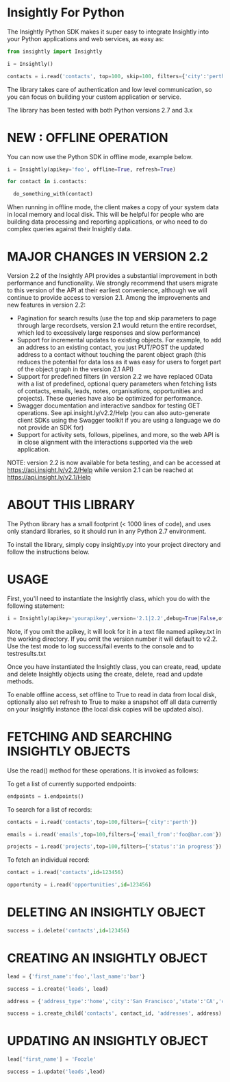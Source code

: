 Insightly For Python
======

The Insightly Python SDK makes it super easy to integrate Insightly into your Python applications and web services, as easy as:

```python
from insightly import Insightly

i = Insightly()

contacts = i.read('contacts', top=100, skip=100, filters={'city':'perth'})
```

The library takes care of authentication and low level communication, so you can focus on building your custom application or service.

The library has been tested with both Python versions 2.7 and 3.x

NEW : OFFLINE OPERATION
===============================

You can now use the Python SDK in offline mode, example below.

```python
i = Insightly(apikey='foo', offline=True, refresh=True)

for contact in i.contacts:

  do_something_with(contact)
```
  
When running in offline mode, the client makes a copy of your system data in local memory and local disk. This will be helpful for people who are building data processing and reporting applications, or who need to do complex queries against their Insightly data. 

MAJOR CHANGES IN VERSION 2.2
============================

Version 2.2 of the Insightly API provides a substantial improvement in both performance and functionality. We strongly recommend that users migrate to this version of the API at their earliest convenience, although we will continue to provide access to version 2.1. Among the improvements and new features in version 2.2:

* Pagination for search results (use the top and skip parameters to page through large recordsets, version 2.1 would return the entire recordset, which led to excessively large responses and slow performance)
* Support for incremental updates to existing objects. For example, to add an address to an existing contact, you just PUT/POST the updated address to a contact without touching the parent object graph (this reduces the potential for data loss as it was easy for users to forget part of the object graph in the version 2.1 API)
* Support for predefined filters (in version 2.2 we have replaced OData with a list of predefined, optional query parameters when fetching lists of contacts, emails, leads, notes, organisations, opportunities and projects). These queries have also be optimized for performance.
* Swagger documentation and interactive sandbox for testing GET operations. See api.insight.ly/v2.2/Help (you can also auto-generate client SDKs using the Swagger toolkit if you are using a language we do not provide an SDK for)
* Support for activity sets, follows, pipelines, and more, so the web API is in close alignment with the interactions supported via the web application.

NOTE: version 2.2 is now available for beta testing, and can be accessed at https://api.insight.ly/v2.2/Help while version 2.1 can be reached at https://api.insight.ly/v2.1/Help

ABOUT THIS LIBRARY
==================

The Python library has a small footprint (< 1000 lines of code), and uses only standard libraries, so it should run in any Python 2.7
environment.

To install the library, simply copy insightly.py into your project directory and follow the instructions below.

USAGE
=====

First, you'll need to instantiate the Insightly class, which you do with the following statement:

```python
i = Insightly(apikey='yourapikey',version='2.1|2.2',debug=True|False,offline=True|False,refresh=True|False)
```

Note, if you omit the apikey, it will look for it in a text file named apikey.txt in the working directory. If you omit the version number it will default to v2.2. Use the test mode to log success/fail events to the console and to testresults.txt

Once you have instantiated the Insightly class, you can create, read, update and delete Insightly objects using the create, delete, read and update methods.

To enable offline access, set offline to True to read in data from local disk, optionally also set refresh to True to make a snapshot off all data currently on your Insightly instance (the local disk copies will be updated also). 

FETCHING AND SEARCHING INSIGHTLY OBJECTS
========================================

Use the read() method for these operations. It is invoked as follows:

To get a list of currently supported endpoints:

```python
endpoints = i.endpoints()
```

To search for a list of records:

```python
contacts = i.read('contacts',top=100,filters={'city':'perth'})

emails = i.read('emails',top=100,filters={'email_from':'foo@bar.com'})

projects = i.read('projects',top=100,filters={'status':'in progress'})
```

To fetch an individual record:

```python
contact = i.read('contacts',id=123456)

opportunity = i.read('opportunities',id=123456)
```

DELETING AN INSIGHTLY OBJECT
============================
```python
success = i.delete('contacts',id=123456)
```

CREATING AN INSIGHTLY OBJECT
============================

```python
lead = {'first_name':'foo','last_name':'bar'}

success = i.create('leads', lead)

address = {'address_type':'home','city':'San Francisco','state':'CA','country':'United States'}

success = i.create_child('contacts', contact_id, 'addresses', address)
```

UPDATING AN INSIGHTLY OBJECT
============================

```python
lead['first_name'] = 'Foozle'

success = i.update('leads',lead)
```
